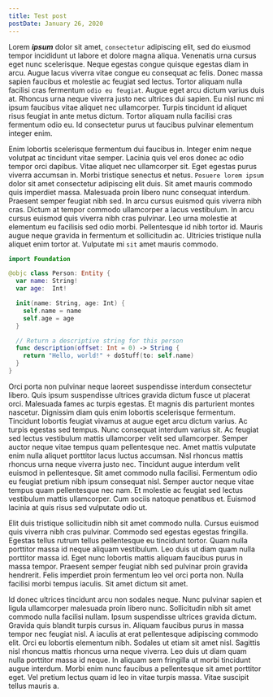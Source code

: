 ```yaml
---
title: Test post
postDate: January 26, 2020
---
```


Lorem ***ipsum*** dolor sit amet, `consectetur` adipiscing elit, sed do eiusmod tempor incididunt ut labore et dolore magna aliqua. Venenatis urna cursus eget nunc scelerisque. Neque egestas congue quisque egestas diam in arcu. Augue lacus viverra vitae congue eu consequat ac felis. Donec massa sapien faucibus et molestie ac feugiat sed lectus. Tortor aliquam nulla facilisi cras fermentum `odio eu feugiat`. Augue eget arcu dictum varius duis at. Rhoncus urna neque viverra justo nec ultrices dui sapien. Eu nisl nunc mi ipsum faucibus vitae aliquet nec ullamcorper. Turpis tincidunt id aliquet risus feugiat in ante metus dictum. Tortor aliquam nulla facilisi cras fermentum odio eu. Id consectetur purus ut faucibus pulvinar elementum integer enim.

Enim lobortis scelerisque fermentum dui faucibus in. Integer enim neque volutpat ac tincidunt vitae semper. Lacinia quis vel eros donec ac odio tempor orci dapibus. Vitae aliquet nec ullamcorper sit. Eget egestas purus viverra accumsan in. Morbi tristique senectus et netus. `Posuere lorem ipsum` dolor sit amet consectetur adipiscing elit duis. Sit amet mauris commodo quis imperdiet massa. Malesuada proin libero nunc consequat interdum. Praesent semper feugiat nibh sed. In arcu cursus euismod quis viverra nibh cras. Dictum at tempor commodo ullamcorper a lacus vestibulum. In arcu cursus euismod quis viverra nibh cras pulvinar. Leo urna molestie at elementum eu facilisis sed odio morbi. Pellentesque id nibh tortor id. Mauris augue neque gravida in fermentum et sollicitudin ac. Ultricies tristique nulla aliquet enim tortor at. Vulputate mi `sit` amet mauris commodo.

```swift
import Foundation

@objc class Person: Entity {
  var name: String!
  var age:  Int!

  init(name: String, age: Int) {
    self.name = name 
    self.age = age
  }

  // Return a descriptive string for this person
  func description(offset: Int = 0) -> String {
    return "Hello, world!" + doStuff(to: self.name)
  }
}
```

Orci porta non pulvinar neque laoreet suspendisse interdum consectetur libero. Quis ipsum suspendisse ultrices gravida dictum fusce ut placerat orci. Malesuada fames ac turpis egestas. Et magnis dis parturient montes nascetur. Dignissim diam quis enim lobortis scelerisque fermentum. Tincidunt lobortis feugiat vivamus at augue eget arcu dictum varius. Ac turpis egestas sed tempus. Nunc consequat interdum varius sit. Ac feugiat sed lectus vestibulum mattis ullamcorper velit sed ullamcorper. Semper auctor neque vitae tempus quam pellentesque nec. Amet mattis vulputate enim nulla aliquet porttitor lacus luctus accumsan. Nisl rhoncus mattis rhoncus urna neque viverra justo nec. Tincidunt augue interdum velit euismod in pellentesque. Sit amet commodo nulla facilisi. Fermentum odio eu feugiat pretium nibh ipsum consequat nisl. Semper auctor neque vitae tempus quam pellentesque nec nam. Et molestie ac feugiat sed lectus vestibulum mattis ullamcorper. Cum sociis natoque penatibus et. Euismod lacinia at quis risus sed vulputate odio ut.

Elit duis tristique sollicitudin nibh sit amet commodo nulla. Cursus euismod quis viverra nibh cras pulvinar. Commodo sed egestas egestas fringilla. Egestas tellus rutrum tellus pellentesque eu tincidunt tortor. Quam nulla porttitor massa id neque aliquam vestibulum. Leo duis ut diam quam nulla porttitor massa id. Eget nunc lobortis mattis aliquam faucibus purus in massa tempor. Praesent semper feugiat nibh sed pulvinar proin gravida hendrerit. Felis imperdiet proin fermentum leo vel orci porta non. Nulla facilisi morbi tempus iaculis. Sit amet dictum sit amet.

Id donec ultrices tincidunt arcu non sodales neque. Nunc pulvinar sapien et ligula ullamcorper malesuada proin libero nunc. Sollicitudin nibh sit amet commodo nulla facilisi nullam. Ipsum suspendisse ultrices gravida dictum. Gravida quis blandit turpis cursus in. Aliquam faucibus purus in massa tempor nec feugiat nisl. A iaculis at erat pellentesque adipiscing commodo elit. Orci eu lobortis elementum nibh. Sodales ut etiam sit amet nisl. Sagittis nisl rhoncus mattis rhoncus urna neque viverra. Leo duis ut diam quam nulla porttitor massa id neque. In aliquam sem fringilla ut morbi tincidunt augue interdum. Morbi enim nunc faucibus a pellentesque sit amet porttitor eget. Vel pretium lectus quam id leo in vitae turpis massa. Vitae suscipit tellus mauris a.
